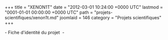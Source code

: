 +++
title = "XENON1T"
date = "2012-03-01 10:24:00 +0000 UTC"
lastmod = "0001-01-01 00:00:00 +0000 UTC"
path = "projets-scientifiques/xenon1t.md"
joomlaid = 146
category = "Projets scientifiques"
+++
<p>- Fiche d'identité du projet  -</p>